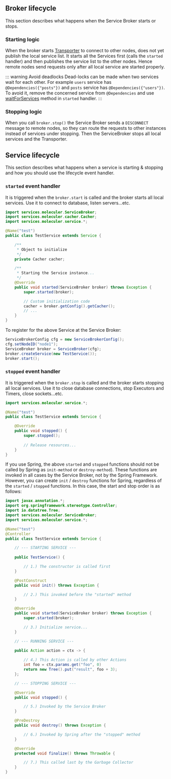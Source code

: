 ## Broker lifecycle

This section describes what happens when the Service Broker starts or stops.

### Starting logic

When the broker starts
[Transporter](transporters.html)
to connect to other nodes,
does not yet publish the local service list.
It starts all the Services first (calls the `started` handler)
and then publishes the service list to the other nodes.
Hence remote nodes send requests only after all local service are started properly.

::: warning Avoid deadlocks
Dead-locks can be made when two services wait for each other.
For example `users` service has `@Dependencies({"posts"})` and `posts` service has `@Dependencies({"users"})`.
To avoid it, remove the concerned service from `@Dependencies` and use
[waitForServices](services.html#wait-for-services-via-servicebroker)
method in `started` handler.
:::

### Stopping logic

When you call `broker.stop()` the Service Broker sends a `DISCONNECT` message to remote nodes,
so they can route the requests to other instances instead of services under stopping.
Then the ServiceBroker stops all local services and the Transporter.

## Service lifecycle

This section describes what happens when a service is starting & stopping and how you should use the lifecycle event handler.

### `started` event handler

It is triggered when the `broker.start` is called and the broker starts all local services.
Use it to connect to database, listen servers...etc.

```java
import services.moleculer.ServiceBroker;
import services.moleculer.cacher.Cacher;
import services.moleculer.service.*;

@Name("test")
public class TestService extends Service {

    /**
     * Object to initialize
     */
    private Cacher cacher;

    /**
     * Starting the Service instance...
     */
    @Override
    public void started(ServiceBroker broker) throws Exception {
        super.started(broker);

        // Custom initialization code
        cacher = broker.getConfig().getCacher();
        // ...
    }
}
```

To register for the above Service at the Service Broker:

```java
ServiceBrokerConfig cfg = new ServiceBrokerConfig();
cfg.setNodeID("node1");
ServiceBroker broker = ServiceBroker(cfg);
broker.createService(new TestService());
broker.start();
```

### `stopped` event handler

It is triggered when the `broker.stop` is called and the broker starts stopping all local services.
Use it to close database connections, stop Executors and Timers, close sockets...etc.

```java
import services.moleculer.service.*;

@Name("test")
public class TestService extends Service {

    @Override
    public void stopped() {
        super.stopped();
        
        // Release resources...
    }
}
```

If you use Spring, the above `started` and `stopped` functions should not be called by Spring as `init-method` or `destroy-method`).
These functions are invoked in all cases by the Service Broker, not by the Spring Framework.
However, you can create `init` / `destroy` functions for Spring, regardless of the `started` / `stopped` functions.
In this case, the start and stop order is as follows:

```java
import javax.annotation.*;
import org.springframework.stereotype.Controller;
import io.datatree.Tree;
import services.moleculer.ServiceBroker;
import services.moleculer.service.*;

@Name("test")
@Controller
public class TestService extends Service {

    // --- STARTING SERVICE ---
    
    public TestService() {

        // 1.) The constructor is called first
    }

    @PostConstruct
    public void init() throws Exception {

        // 2.) This invoked before the "started" method
    }

    @Override
    public void started(ServiceBroker broker) throws Exception {
        super.started(broker);

        // 3.) Initialize service...
    }

    // --- RUNNING SERVICE ---
    
    public Action action = ctx -> {

        // 4.) This Action is called by other Actions
        int foo = ctx.params.get("foo", 0)
        return new Tree().put("result", foo + 3);
    };

    // --- STOPPING SERVICE ---

    @Override
    public void stopped() {

        // 5.) Invoked by the Service Broker
    }

    @PreDestroy
    public void destroy() throws Exception {

        // 6.) Invoked by Spring after the "stopped" method
    }

    @Override
    protected void finalize() throws Throwable {

        // 7.) This called last by the Garbage Collector
    }
}
```